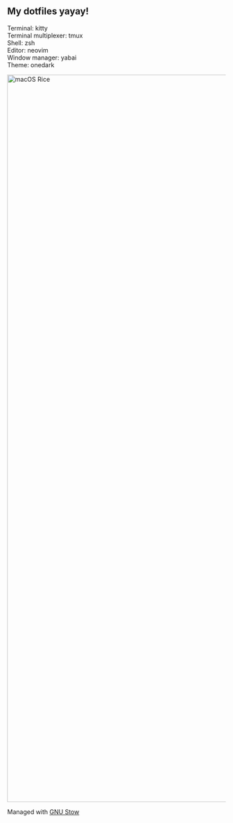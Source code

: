 ## My dotfiles yayay!

Terminal: kitty  
Terminal multiplexer: tmux  
Shell: zsh  
Editor: neovim  
Window manager: yabai  
Theme: onedark

<img width="1680" alt="macOS Rice" src="https://user-images.githubusercontent.com/83525937/202085422-3e499b01-9cc9-4a6e-b1bf-42e7dae53978.png">

Managed with [GNU Stow](https://www.gnu.org/software/stow/)
